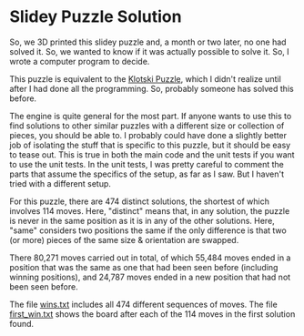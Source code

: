 # Slidey Puzzle Solution

So, we 3D printed this slidey puzzle and, a month or two later, no one had solved it.  So, we wanted to know if it was actually possible to solve it.  So, I wrote a computer program to decide.

This puzzle is equivalent to the [Klotski Puzzle](https://en.wikipedia.org/wiki/Klotski), which I didn't realize until after I had done all the programming.  So, probably someone has solved this before.

The engine is quite general for the most part.  If anyone wants to use this to find solutions to other similar puzzles with a different size or collection of pieces, you should be able to. I probably could have done a slightly better job of isolating the stuff that is specific to this puzzle, but it should be easy to tease out.  This is true in both the main code and the unit tests if you want to use the unit tests.  In the unit tests, I was pretty careful to comment the parts that assume the specifics of the setup, as far as I saw.  But I haven't tried with a different setup.

For this puzzle, there are 474 distinct solutions, the shortest of which involves 114 moves.  Here, "distinct" means that, in any solution, the puzzle is never in the same position as it is in any of the other solutions.  Here, "same" considers two positions the same if the only difference is that two (or more) pieces of the same size & orientation are swapped.

There 80,271 moves carried out in total, of which 55,484 moves ended in a position that was the same as one that had been seen before (including winning positions), and 24,787 moves ended in a new position that had not been seen before.

The file [wins.txt](wins.txt) includes all 474 different sequences of moves.  The file [first_win.txt](first_win.txt) shows the board after each of the 114 moves in the first solution found.